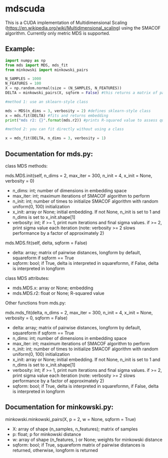 # mdscuda
This is a CUDA implementation of Multidimensional Scaling (https://en.wikipedia.org/wiki/Multidimensional_scaling) using the SMACOF algorithm. Currently only metric MDS is supported. 

## Example:

```Python
import numpy as np
from mds import MDS, mds_fit
from minkowski import minkowski_pairs

N_SAMPLES = 1000
N_FEATURES = 100
X = np.random.normal(size = (N_SAMPLES, N_FEATURES))
DELTA = minkowski_pairs(X, sqform = False) #this returns a matrix of pairwise distances in longform

#method 1: use an sklearn-style class

mds = MDS(n_dims = 3, verbosity = 2) #defines sklearn-style class
x = mds.fit(DELTA) #fits and returns embedding
print("mds r2: {}".format(mds.r2)) #prints R-squared value to assess quality of fit

#method 2: you can fit directly without using a class

x = mds_fit(DELTA, n_dims = 3, verbosity = 1)
```

## Documentation for mds.py:

class MDS methods:

mds.MDS.init(self, n_dims = 2, max_iter = 300, n_init = 4, x_init = None, verbosity = 0)

* n_dims: int; number of dimensions in embedding space
* max_iter: int; maximum iterations of SMACOF algorithm to perform
* n_init: int; number of times to initialize SMACOF algorithm with random uniform(0, 100) initialization
* x_init: array or None; initial embedding. If not None, n_init is set to 1 and n_dims is set to x_init.shape[1]
* verbosity: int; if >= 1, print num iterations and final sigma values. if >= 2, print sigma value each iteration 
  (note: verbosity >= 2 slows performance by a factor of approximately 2)
    
mds.MDS.fit(self, delta, sqform = False)

* delta: array; matrix of pairwise distances, longform by default, squareform if sqform == True
* sqform: bool; if True, delta is interpreted in squareformn, if False, delta is interpreted in longform

class MDS attributes: 

* mds.MDS.x: array or None; embedding
* mds.MDS.r2: float or None; R-squared value

Other functions from mds.py:

mds.mds_fit(delta, n_dims = 2, max_iter = 300, n_init = 4, x_init = None, verbosity = 0, sqform = False)

* delta: array; matrix of pairwise distances, longform by default, squareform if sqform == True
* n_dims: int; number of dimensions in embedding space
* max_iter: int; maximum iterations of SMACOF algorithm to perform
* n_init: int; number of times to initialize SMACOF algorithm with random uniform(0, 100) initialization
* x_init: array or None; initial embedding. If not None, n_init is set to 1 and n_dims is set to x_init.shape[1]
* verbosity: int; if >= 1, print num iterations and final sigma values. if >= 2, print sigma value each iteration
  (note: verbosity >= 2 slows performance by a factor of approximately 2)
* sqform: bool; if True, delta is interpreted in squareformn, if False, delta is interpreted in longform

                    
## Documentation for minkowski.py:

minkowski.minkowski_pairs(X, p = 2, w = None, sqform = True)

* X: array of shape (n_samples, n_features); matrix of samples
* p: float; p for minkowski distance
* w: array of shape (n_features, ) or None; weights for minkowski distance
* sqform: bool; if True, squareform matrix of pairwise distances is returned, otherwise, longform is returned
